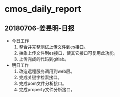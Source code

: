 # cmos_daily_report

## 20180706-姜昱明-日报
- 今日工作
    1. 整合并完整测试上传文件到es接口。
    2. 抽象上传文件到es接口，使其它接口可复用此功能。
    3. 上传完成的代码到gitlab。
- 明日工作
    1. 改造远程服务调用到web层。
    2. 完成关键字检索接口。
    3. 完成pom文件分析接口。
    4. 完成property文件分析接口。
